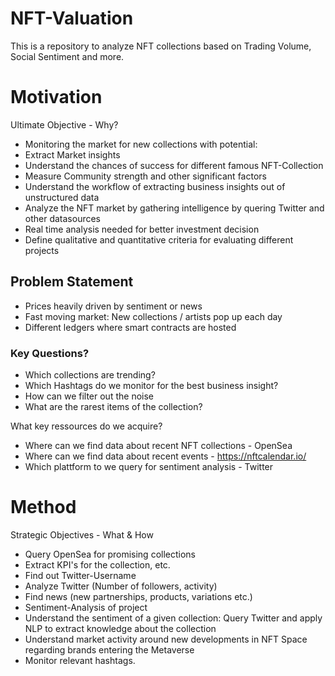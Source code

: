 # NFT-Valuation
This is a repository to analyze NFT collections based on Trading Volume, Social Sentiment and more. 

# Motivation

Ultimate Objective - Why?
- Monitoring the market for new collections with potential:
- Extract Market insights 
- Understand the chances of success for different famous NFT-Collection 
- Measure Community strength and other significant factors
- Understand the workflow of extracting business insights out of unstructured data
- Analyze the NFT market by gathering intelligence by quering Twitter and other datasources
- Real time analysis needed for better investment decision
- Define qualitative and quantitative criteria for evaluating different projects

## Problem Statement

- Prices heavily driven by sentiment or news 
- Fast moving market: New collections / artists pop up each day
- Different ledgers where smart contracts are hosted

### Key Questions?

- Which collections are trending? 
- Which Hashtags do we monitor for the best business insight?
- How can we filter out the noise
- What are the rarest items of the collection?

What key ressources do we acquire?

- Where can we find data about recent NFT collections - OpenSea
- Where can we find data about recent events - https://nftcalendar.io/
- Which plattform to we query for sentiment analysis - Twitter

# Method

Strategic Objectives - What & How

- Query OpenSea for promising collections 
- Extract KPI's for the collection, etc.
- Find out Twitter-Username
- Analyze Twitter (Number of followers, activity)
- Find news (new partnerships, products, variations etc.)
- Sentiment-Analysis of project
- Understand the sentiment of a given collection: Query Twitter and apply NLP to extract knowledge about the collection
- Understand market activity around new developments in NFT Space regarding brands entering the Metaverse
- Monitor relevant hashtags. 
